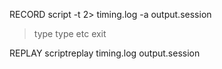 RECORD
script -t 2> timing.log -a output.session

>type
>type etc
>exit

REPLAY
scriptreplay timing.log output.session


